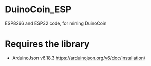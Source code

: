 # DuinoCoin_ESP
ESP8266 and ESP32 code, for mining DuinoCoin

# Requires the library
- ArduinoJson v6.18.3 https://arduinojson.org/v6/doc/installation/

